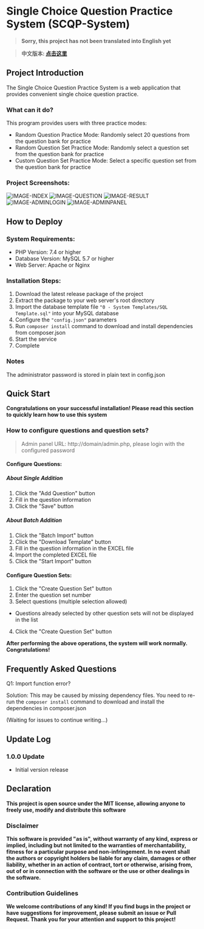 # Single Choice Question Practice System (SCQP-System)

>**Sorry, this project has not been translated into English yet**

>**中文版本: [点击这里](./README.md)**

## Project Introduction

The Single Choice Question Practice System is a web application that provides convenient single choice question practice.

### What can it do?

This program provides users with three practice modes:
- Random Question Practice Mode: Randomly select 20 questions from the question bank for practice
- Random Question Set Practice Mode: Randomly select a question set from the question bank for practice
- Custom Question Set Practice Mode: Select a specific question set from the question bank for practice

### Project Screenshots:

![IMAGE-INDEX](https://github.com/GitdddCore/Single-Choice-Question-Practice-System/blob/main/TemplateImage/index.png)
![IMAGE-QUESTION](https://github.com/GitdddCore/Single-Choice-Question-Practice-System/blob/main/TemplateImage/question.png)
![IMAGE-RESULT](https://github.com/GitdddCore/Single-Choice-Question-Practice-System/blob/main/TemplateImage/result.png)
![IMAGE-ADMINLOGIN](https://github.com/GitdddCore/Single-Choice-Question-Practice-System/blob/main/TemplateImage/adminlogin.png)
![IMAGE-ADMINPANEL](https://github.com/GitdddCore/Single-Choice-Question-Practice-System/blob/main/TemplateImage/adminpanel.png)

## How to Deploy

### System Requirements:

- PHP Version: 7.4 or higher
- Database Version: MySQL 5.7 or higher
- Web Server: Apache or Nginx

### Installation Steps:

1. Download the latest release package of the project
2. Extract the package to your web server's root directory
3. Import the database template file `"0 - System Templates/SQL Template.sql"` into your MySQL database
4. Configure the `"config.json"` parameters
5. Run `composer install` command to download and install dependencies from composer.json
6. Start the service
7. Complete

### Notes

The administrator password is stored in plain text in config.json

## Quick Start

**Congratulations on your successful installation! Please read this section to quickly learn how to use this system**

### How to configure questions and question sets?

>Admin panel URL: http://domain/admin.php, please login with the configured password

#### Configure Questions:

##### About Single Addition
1. Click the "Add Question" button
2. Fill in the question information
3. Click the "Save" button

##### About Batch Addition
1. Click the "Batch Import" button
2. Click the "Download Template" button
3. Fill in the question information in the EXCEL file
4. Import the completed EXCEL file
5. Click the "Start Import" button

#### Configure Question Sets:
1. Click the "Create Question Set" button
2. Enter the question set number
3. Select questions (multiple selection allowed)
- Questions already selected by other question sets will not be displayed in the list
4. Click the "Create Question Set" button

**After performing the above operations, the system will work normally. Congratulations!**

## Frequently Asked Questions

Q1: Import function error?

Solution: This may be caused by missing dependency files. You need to re-run the `composer install` command to download and install the dependencies in composer.json

(Waiting for issues to continue writing...)

## Update Log

### 1.0.0 Update
- Initial version release

## Declaration

**This project is open source under the MIT license, allowing anyone to freely use, modify and distribute this software**

### Disclaimer

**This software is provided "as is", without warranty of any kind, express or implied, including but not limited to the warranties of merchantability, fitness for a particular purpose and non-infringement. In no event shall the authors or copyright holders be liable for any claim, damages or other liability, whether in an action of contract, tort or otherwise, arising from, out of or in connection with the software or the use or other dealings in the software.**

### Contribution Guidelines
**We welcome contributions of any kind! If you find bugs in the project or have suggestions for improvement, please submit an issue or Pull Request. Thank you for your attention and support to this project!**